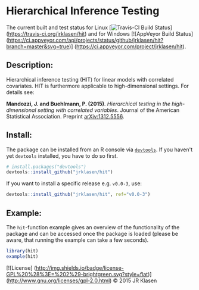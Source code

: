 # Hierarchical Inference Testing

The current built and test status for Linux 
[![Travis-CI Build Status](https://travis-ci.org/jrklasen/hit.png?branch=master)]
(https://travis-ci.org/jrklasen/hit) and for Windows 
[![AppVeyor Build Status]
  (https://ci.appveyor.com/api/projects/status/github/jrklasen/hit?branch=master&svg=true)]
(https://ci.appveyor.com/project/jrklasen/hit).

## Description:
Hierarchical inference testing (HIT) for linear models with correlated covariates. 
HIT is furthermore applicable to high-dimensional settings. For details see:

**Mandozzi, J. and Buehlmann, P. (2015)**. *Hierarchical testing in the high-dimensional 
setting with correlated variables*. Journal of the American Statistical Association. 
Preprint [arXiv:1312.5556](http://arxiv.org/abs/1312.5556).

## Install:

The package can be installed from an R console via [`devtools`](https://github.com/hadley/devtools#updating-to-the-latest-version-of-devtools). If you haven't yet 
`devtools` installed, you have to do so first.

```R
# install.packages("devtools")
devtools::install_github("jrklasen/hit")
```

If you want to install a specific release e.g. `v0.0-3`, use: 

```R
devtools::install_github("jrklasen/hit", ref="v0.0-3")
```

## Example:

The `hit`-function example gives an overview of the functionality of the package 
and can be accessed once the package is loaded (please be aware, that running the 
example can take a few seconds).

```R
library(hit)
example(hit)
```


[![License]
  (http://img.shields.io/badge/license-GPL%20%28%3E=%202%29-brightgreen.svg?style=flat)]
(http://www.gnu.org/licenses/gpl-2.0.html)
&copy; 2015 JR Klasen
